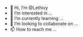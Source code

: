 - 👋 Hi, I’m @Lethivy
- 👀 I’m interested in ...
- 🌱 I’m currently learning ...
- 💞️ I’m looking to collaborate on ...
- 📫 How to reach me ...

<!---
Lethivy/Lethivy is a ✨ special ✨ repository because its `README.md` (this file) appears on your GitHub profile.
You can click the Preview link to take a look at your changes.
--->
